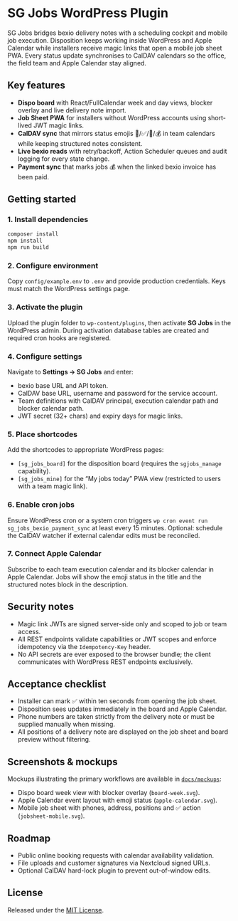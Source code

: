 # SG Jobs WordPress Plugin

SG Jobs bridges bexio delivery notes with a scheduling cockpit and mobile job execution. Disposition keeps working inside WordPress and Apple Calendar while installers receive magic links that open a mobile job sheet PWA. Every status update synchronises to CalDAV calendars so the office, the field team and Apple Calendar stay aligned.

## Key features

- **Dispo board** with React/FullCalendar week and day views, blocker overlay and live delivery note import.
- **Job Sheet PWA** for installers without WordPress accounts using short-lived JWT magic links.
- **CalDAV sync** that mirrors status emojis 🔴/✅/🧾/💰 in team calendars while keeping structured notes consistent.
- **Live bexio reads** with retry/backoff, Action Scheduler queues and audit logging for every state change.
- **Payment sync** that marks jobs 💰 when the linked bexio invoice has been paid.

## Getting started

### 1. Install dependencies

```bash
composer install
npm install
npm run build
```

### 2. Configure environment

Copy `config/example.env` to `.env` and provide production credentials. Keys must match the WordPress settings page.

### 3. Activate the plugin

Upload the plugin folder to `wp-content/plugins`, then activate **SG Jobs** in the WordPress admin. During activation database tables are created and required cron hooks are registered.

### 4. Configure settings

Navigate to **Settings → SG Jobs** and enter:

- bexio base URL and API token.
- CalDAV base URL, username and password for the service account.
- Team definitions with CalDAV principal, execution calendar path and blocker calendar path.
- JWT secret (32+ chars) and expiry days for magic links.

### 5. Place shortcodes

Add the shortcodes to appropriate WordPress pages:

- `[sg_jobs_board]` for the disposition board (requires the `sgjobs_manage` capability).
- `[sg_jobs_mine]` for the “My jobs today” PWA view (restricted to users with a team magic link).

### 6. Enable cron jobs

Ensure WordPress cron or a system cron triggers `wp cron event run sg_jobs_bexio_payment_sync` at least every 15 minutes. Optional: schedule the CalDAV watcher if external calendar edits must be reconciled.

### 7. Connect Apple Calendar

Subscribe to each team execution calendar and its blocker calendar in Apple Calendar. Jobs will show the emoji status in the title and the structured notes block in the description.

## Security notes

- Magic link JWTs are signed server-side only and scoped to job or team access.
- All REST endpoints validate capabilities or JWT scopes and enforce idempotency via the `Idempotency-Key` header.
- No API secrets are ever exposed to the browser bundle; the client communicates with WordPress REST endpoints exclusively.

## Acceptance checklist

- Installer can mark ✅ within ten seconds from opening the job sheet.
- Disposition sees updates immediately in the board and Apple Calendar.
- Phone numbers are taken strictly from the delivery note or must be supplied manually when missing.
- All positions of a delivery note are displayed on the job sheet and board preview without filtering.

## Screenshots & mockups

Mockups illustrating the primary workflows are available in [`docs/mockups`](docs/mockups):

- Dispo board week view with blocker overlay (`board-week.svg`).
- Apple Calendar event layout with emoji status (`apple-calendar.svg`).
- Mobile job sheet with phones, address, positions and ✅ action (`jobsheet-mobile.svg`).

## Roadmap

- Public online booking requests with calendar availability validation.
- File uploads and customer signatures via Nextcloud signed URLs.
- Optional CalDAV hard-lock plugin to prevent out-of-window edits.

## License

Released under the [MIT License](LICENSE).
